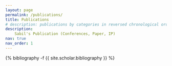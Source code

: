 ```yaml
---
layout: page
permalink: /publications/
title: Publications
# description: publications by categories in reversed chronological order. generated by jekyll-scholar.
description:
    Sabil's Publication (Conferences, Paper, IP)
nav: true
nav_order: 1
---
```

<!-- _pages/publications.md -->
<div class="publications">

{% bibliography -f {{ site.scholar.bibliography }} %}

</div>
